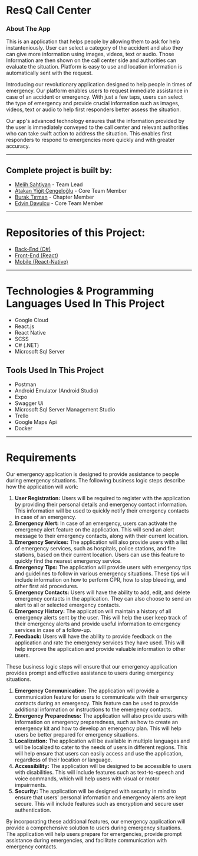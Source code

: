 # ResQ Call Center 
### About The App
This is an application that helps people by allowing them to ask for help instanteniously. User can select a category of the accident and also they can give more information using images, videos, text or audio. Those Information are then shown on the call center side and authorities can evaluate the situation. Platform is easy to use and location information is automatically sent with the request.

Introducing our revolutionary application designed to help people in times of emergency. Our platform enables users to request immediate assistance in case of an accident or emergency. With just a few taps, users can select the type of emergency and provide crucial information such as images, videos, text or audio to help first responders better assess the situation.

Our app's advanced technology ensures that the information provided by the user is immediately conveyed to the call center and relevant authorities who can take swift action to address the situation. This enables first responders to respond to emergencies more quickly and with greater accuracy.

---
## Complete project is built by:
- [Melih Sahtiyan](https://github.com/melihsahtiyan)        - Team Lead
- [Atakan Yiğit Çengeloğlu](https://github.com/AtakanYigit) - Core Team Member
- [Burak Tırman](https://github.com/buraktirman)            - Chapter Member
- [Edvin Davulcu](https://github.com/CentEDO)               - Core Team Member
---
# Repositories of this Project:
- [Back-End   (C#)](https://github.com/melihsahtiyan/EmergencyApplicationClassicArch)
- [Front-End  (React)](https://github.com/AtakanYigit/Emergency-Application-Call-Center-Front-End)
- [Mobile     (React-Native)](https://github.com/melihsahtiyan/emergency-app-mobile)
---
# Technologies & Programming Languages Used In This Project
- Google Cloud
- React.js
- React Native
- SCSS
- C# (.NET)
- Microsoft Sql Server

## Tools Used In This Project
- Postman
- Android Emulator (Android Studio)
- Expo
- Swagger Ui
- Microsoft Sql Server Management Studio
- Trello
- Google Maps Api
- Docker

---
# Requirements

Our emergency application is designed to provide assistance to people during emergency situations. The following business logic steps describe how the application will work:

1. **User Registration:** Users will be required to register with the application by providing their personal details and emergency contact information. This information will be used to quickly notify their emergency contacts in case of an emergency.
2. **Emergency Alert:** In case of an emergency, users can activate the emergency alert feature on the application. This will send an alert message to their emergency contacts, along with their current location.
3. **Emergency Services:** The application will also provide users with a list of emergency services, such as hospitals, police stations, and fire stations, based on their current location. Users can use this feature to quickly find the nearest emergency service.
4. **Emergency Tips:** The application will provide users with emergency tips and guidelines to follow in various emergency situations. These tips will include information on how to perform CPR, how to stop bleeding, and other first aid procedures.
5. **Emergency Contacts:** Users will have the ability to add, edit, and delete emergency contacts in the application. They can also choose to send an alert to all or selected emergency contacts.
6. **Emergency History:** The application will maintain a history of all emergency alerts sent by the user. This will help the user keep track of their emergency alerts and provide useful information to emergency services in case of a follow-up.
7. **Feedback:** Users will have the ability to provide feedback on the application and rate the emergency services they have used. This will help improve the application and provide valuable information to other users.

These business logic steps will ensure that our emergency application provides prompt and effective assistance to users during emergency situations.

1. **Emergency Communication:** The application will provide a communication feature for users to communicate with their emergency contacts during an emergency. This feature can be used to provide additional information or instructions to the emergency contacts.
2. **Emergency Preparedness:** The application will also provide users with information on emergency preparedness, such as how to create an emergency kit and how to develop an emergency plan. This will help users be better prepared for emergency situations.
3. **Localization:** The application will be available in multiple languages and will be localized to cater to the needs of users in different regions. This will help ensure that users can easily access and use the application, regardless of their location or language.
4. **Accessibility:** The application will be designed to be accessible to users with disabilities. This will include features such as text-to-speech and voice commands, which will help users with visual or motor impairments.
5. **Security:** The application will be designed with security in mind to ensure that users' personal information and emergency alerts are kept secure. This will include features such as encryption and secure user authentication.

By incorporating these additional features, our emergency application will provide a comprehensive solution to users during emergency situations. The application will help users prepare for emergencies, provide prompt assistance during emergencies, and facilitate communication with emergency contacts.
